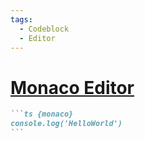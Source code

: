 ```yaml
---
tags:
  - Codeblock
  - Editor
---
```


# [Monaco Editor](https://sli.dev/features/monaco-editor.html)

````md
```ts {monaco}
console.log('HelloWorld')
```
````
